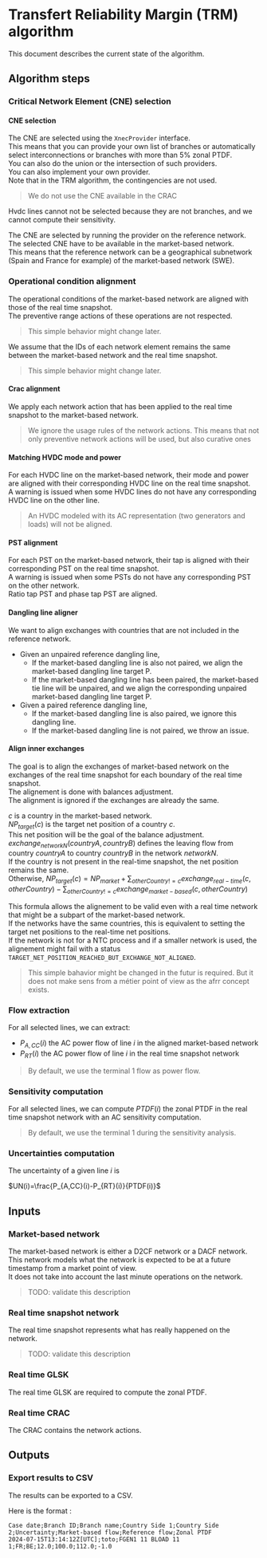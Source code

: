 # Transfert Reliability Margin (TRM) algorithm

This document describes the current state of the algorithm.

## Algorithm steps

### Critical Network Element (CNE) selection

#### CNE selection

The CNE are selected using the `XnecProvider` interface.  
This means that you can provide your own list of branches or automatically select interconnections or branches with more than 5% zonal PTDF.  
You can also do the union or the intersection of such providers.  
You can also implement your own provider.  
Note that in the TRM algorithm, the contingencies are not used.  
> We do not use the CNE available in the CRAC

Hvdc lines cannot not be selected because they are not branches, and we cannot compute their sensitivity.  

The CNE are selected by running the provider on the reference network.  
The selected CNE have to be available in the market-based network.  
This means that the reference network can be a geographical subnetwork (Spain and France for example) of the market-based network (SWE).

### Operational condition alignment

The operational conditions of the market-based network are aligned with those of the real time snapshot.  
The preventive range actions of these operations are not respected.
> This simple behavior might change later.  

We assume that the IDs of each network element remains the same between the market-based network and the real time snapshot.
> This simple behavior might change later.

#### Crac alignment

We apply each network action that has been applied to the real time snapshot to the market-based network.
> We ignore the usage rules of the network actions. This means that not only preventive network actions will be used, but also curative ones

#### Matching HVDC mode and power

For each HVDC line on the market-based network, their mode and power are aligned with their corresponding HVDC line on 
the real time snapshot.  
A warning is issued when some HVDC lines do not have any corresponding HVDC line on the other line.  
> An HVDC modeled with its AC representation (two generators and loads) will not be aligned.  

#### PST alignment

For each PST on the market-based network, their tap is aligned with their corresponding PST on the real time snapshot.  
A warning is issued when some PSTs do not have any corresponding PST on the other network.  
Ratio tap PST and phase tap PST are aligned.

#### Dangling line aligner

We want to align exchanges with countries that are not included in the reference network.  
- Given an unpaired reference dangling line,
  - If the market-based dangling line is also not paired, we align the market-based dangling line target P.
  - If the market-based dangling line has been paired, the market-based tie line will be unpaired, and we align the 
  corresponding unpaired market-based dangling line target P.
- Given a paired reference dangling line,
  - If the market-based dangling line is also paired, we ignore this dangling line.
  - If the market-based dangling line is not paired, we throw an issue.

#### Align inner exchanges

The goal is to align the exchanges of market-based network on the exchanges of the real time snapshot for each boundary 
of the real time snapshot.  
The alignement is done with balances adjustment.  
The alignment is ignored if the exchanges are already the same.  

$`c`$ is a country in the market-based network.  
$`NP_{target}(c)`$ is the target net position of a country $`c`$.  
This net position will be the goal of the balance adjustment.  
$`exchange_{networkN}(countryA, countryB)`$ defines the leaving flow from country $`countryA`$ to country $`countryB`$ 
in the network $`networkN`$.  
If the country is not present in the real-time snapshot, the net position remains the same.  
Otherwise, $`NP_{target}(c) = NP_{market} + \sum_{otherCountry!=c}exchange_{real-time}(c, otherCountry) - \sum_{otherCountry!=c}exchange_{market-based}(c, otherCountry)`$

This formula allows the alignement to be valid even with a real time network that might be a subpart of the market-based 
network.  
If the networks have the same countries, this is equivalent to setting the target net positions to the real-time net 
positions.  
If the network is not for a NTC process and if a smaller network is used, the alignement might fail with a status `TARGET_NET_POSITION_REACHED_BUT_EXCHANGE_NOT_ALIGNED`.  
> This simple bahavior might be changed in the futur is required. But it does not make sens from a métier point of view as the afrr concept exists. 

### Flow extraction

For all selected lines, we can extract:
- $`P_{A,CC}(i)`$ the AC power flow of line $`i`$ in the aligned market-based network
- $`P_{RT}(i)`$ the AC power flow of line $`i`$ in the real time snapshot network
> By default, we use the terminal 1 flow as power flow. 

### Sensitivity computation

For all selected lines, we can compute $`PTDF(i)`$ the zonal PTDF in the real time snapshot network with an AC 
sensitivity computation.  
> By default, we use the terminal 1 during the sensitivity analysis.

### Uncertainties computation

The uncertainty of a given line $`i`$ is 

$`UN(i)=\frac{P_{A,CC}(i)-P_{RT}(i)}{PTDF(i)}`$

## Inputs

### Market-based network

The market-based network is either a D2CF network or a DACF network.  
This network models what the network is expected to be at a future timestamp from a market point of view.  
It does not take into account the last minute operations on the network.
> TODO: validate this description

### Real time snapshot network

The real time snapshot represents what has really happened on the network.
> TODO: validate this description

### Real time GLSK

The real time GLSK are required to compute the zonal PTDF.

### Real time CRAC

The CRAC contains the network actions. 

## Outputs

### Export results to CSV

The results can be exported to a CSV.

Here is the format :

    Case date;Branch ID;Branch name;Country Side 1;Country Side 2;Uncertainty;Market-based flow;Reference flow;Zonal PTDF
    2024-07-15T13:14:12Z[UTC];toto;FGEN1 11 BLOAD 11 1;FR;BE;12.0;100.0;112.0;-1.0

